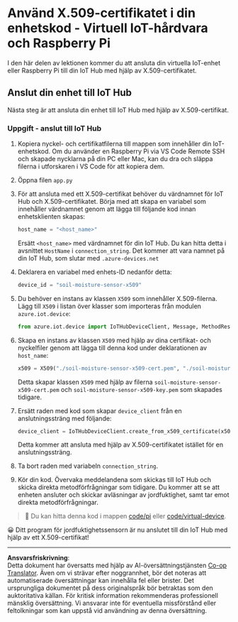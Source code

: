 <!--
CO_OP_TRANSLATOR_METADATA:
{
  "original_hash": "9aea84bcc7520222b0e1c50469d62d6a",
  "translation_date": "2025-08-27T22:38:36+00:00",
  "source_file": "2-farm/lessons/6-keep-your-plant-secure/single-board-computer-x509.md",
  "language_code": "sv"
}
-->
# Använd X.509-certifikatet i din enhetskod - Virtuell IoT-hårdvara och Raspberry Pi

I den här delen av lektionen kommer du att ansluta din virtuella IoT-enhet eller Raspberry Pi till din IoT Hub med hjälp av X.509-certifikatet.

## Anslut din enhet till IoT Hub

Nästa steg är att ansluta din enhet till IoT Hub med hjälp av X.509-certifikat.

### Uppgift - anslut till IoT Hub

1. Kopiera nyckel- och certifikatfilerna till mappen som innehåller din IoT-enhetskod. Om du använder en Raspberry Pi via VS Code Remote SSH och skapade nycklarna på din PC eller Mac, kan du dra och släppa filerna i utforskaren i VS Code för att kopiera dem.

1. Öppna filen `app.py`

1. För att ansluta med ett X.509-certifikat behöver du värdnamnet för IoT Hub och X.509-certifikatet. Börja med att skapa en variabel som innehåller värdnamnet genom att lägga till följande kod innan enhetsklienten skapas:

    ```python
    host_name = "<host_name>"
    ```

    Ersätt `<host_name>` med värdnamnet för din IoT Hub. Du kan hitta detta i avsnittet `HostName` i `connection_string`. Det kommer att vara namnet på din IoT Hub, som slutar med `.azure-devices.net`

1. Deklarera en variabel med enhets-ID nedanför detta:

    ```python
    device_id = "soil-moisture-sensor-x509"
    ```

1. Du behöver en instans av klassen `X509` som innehåller X.509-filerna. Lägg till `X509` i listan över klasser som importeras från modulen `azure.iot.device`:

    ```python
    from azure.iot.device import IoTHubDeviceClient, Message, MethodResponse, X509
    ```

1. Skapa en instans av klassen `X509` med hjälp av dina certifikat- och nyckelfiler genom att lägga till denna kod under deklarationen av `host_name`:

    ```python
    x509 = X509("./soil-moisture-sensor-x509-cert.pem", "./soil-moisture-sensor-x509-key.pem")
    ```

    Detta skapar klassen `X509` med hjälp av filerna `soil-moisture-sensor-x509-cert.pem` och `soil-moisture-sensor-x509-key.pem` som skapades tidigare.

1. Ersätt raden med kod som skapar `device_client` från en anslutningssträng med följande:

    ```python
    device_client = IoTHubDeviceClient.create_from_x509_certificate(x509, host_name, device_id)
    ```

    Detta kommer att ansluta med hjälp av X.509-certifikatet istället för en anslutningssträng.
    
1. Ta bort raden med variabeln `connection_string`.

1. Kör din kod. Övervaka meddelandena som skickas till IoT Hub och skicka direkta metodförfrågningar som tidigare. Du kommer att se att enheten ansluter och skickar avläsningar av jordfuktighet, samt tar emot direkta metodförfrågningar.

> 💁 Du kan hitta denna kod i mappen [code/pi](../../../../../2-farm/lessons/6-keep-your-plant-secure/code/pi) eller [code/virtual-device](../../../../../2-farm/lessons/6-keep-your-plant-secure/code/virtual-device).

😀 Ditt program för jordfuktighetssensorn är nu anslutet till din IoT Hub med hjälp av ett X.509-certifikat!

---

**Ansvarsfriskrivning**:  
Detta dokument har översatts med hjälp av AI-översättningstjänsten [Co-op Translator](https://github.com/Azure/co-op-translator). Även om vi strävar efter noggrannhet, bör det noteras att automatiserade översättningar kan innehålla fel eller brister. Det ursprungliga dokumentet på dess originalspråk bör betraktas som den auktoritativa källan. För kritisk information rekommenderas professionell mänsklig översättning. Vi ansvarar inte för eventuella missförstånd eller feltolkningar som kan uppstå vid användning av denna översättning.